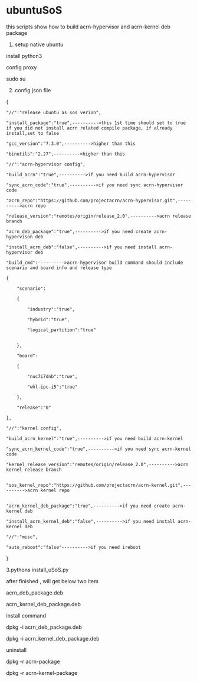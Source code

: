 # ubuntuSoS
this scripts show how to build acrn-hypervisor and acrn-kernel deb package

1. setup native ubuntu

install python3

config proxy

sudo su


2. config json file


{

	"//":"release ubuntu as sos verion",

	"install_package":"true",---------->this 1st time should set to true if you did not install acrn related compile package, if already install,set to false

	"gcc_version":"7.3.0",---------->higher than this

	"binutils":"2.27",---------->higher than this

	"//":"acrn-hypervisor config",

	"build_acrn":"true",---------->if you need build acrn-hypervisor

	"sync_acrn_code":"true",---------->if you need sync acrn-hypervisor code 

	"acrn_repo":"https://github.com/projectacrn/acrn-hypervisor.git",---------->acrn repo

	"release_version":"remotes/origin/release_2.0",---------->acrn release branch

	"acrn_deb_package":"true",---------->if you need create acrn-hypervison deb

	"install_acrn_deb":"false",---------->if you need install acrn-hypervisor deb

	"build_cmd":---------->acrn-hypervisor build command should include scenario and board info and release type

	{

		"scenario":

		{

			"industry":"true",

			"hybrid":"true",

			"logical_partition":"true"


		},

		"board":

		{

			"nuc7i7dnb":"true",

			"whl-ipc-i5":"true"

		},

		"release":"0"

	},

	"//":"kernel config",

	"build_acrn_kernel":"true",---------->if you need build acrn-kernel

	"sync_acrn_kernel_code":"true",---------->if you need sync acrn-kernel code 

	"kernel_release_version":"remotes/origin/release_2.0",---------->acrn kernel release branch


	"sos_kernel_repo":"https://github.com/projectacrn/acrn-kernel.git",---------->acrn kernel repo


	"acrn_kernel_deb_package":"true",---------->if you need create acrn-kernel deb

	"install_acrn_kernel_deb":"false",---------->if you need install acrn-kernel deb

	"//":"misc",

	"auto_reboot":"false"---------->if you need ireboot

}

3.pythons install_uSoS.py

after finished , will get below two item

acrn_deb_package.deb

acrn_kernel_deb_package.deb


install command

dpkg -i acrn_deb_package.deb

dpkg -i acrn_kernel_deb_package.deb


uninstall

dpkg -r acrn-package

dpkg -r acrn-kernel-package

